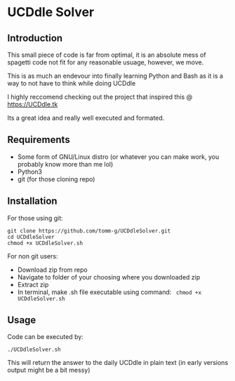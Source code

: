 # UCDdle Solver
## Introduction
This small piece of code is far from optimal, it is an absolute mess of spagetti code not fit for any reasonable usuage, however, we move.

This is as much an endevour into finally learning Python and Bash as it is a way to not have to think while doing UCDdle

I highly reccomend checking out the project that inspired this @ https://UCDdle.tk

Its a great idea and really well executed and formated.

## Requirements
* Some form of GNU/Linux distro (or whatever you can make work, you probably know more than me lol)
* Python3
* git (for those cloning repo)

## Installation
For those using git:
```
git clone https://github.com/tomm-g/UCDdleSolver.git
cd UCDdleSolver
chmod +x UCDdleSolver.sh
```
For non git users:
* Download zip from repo
* Navigate to folder of your choosing where you downloaded zip
* Extract zip
* In terminal, make .sh file executable using command: ``` chmod +x UCDdleSolver.sh```

## Usage
Code can be executed by:
``` 
./UCDdleSolver.sh
```

This will return the answer to the daily UCDdle in plain text (in early versions output might be a bit messy)




